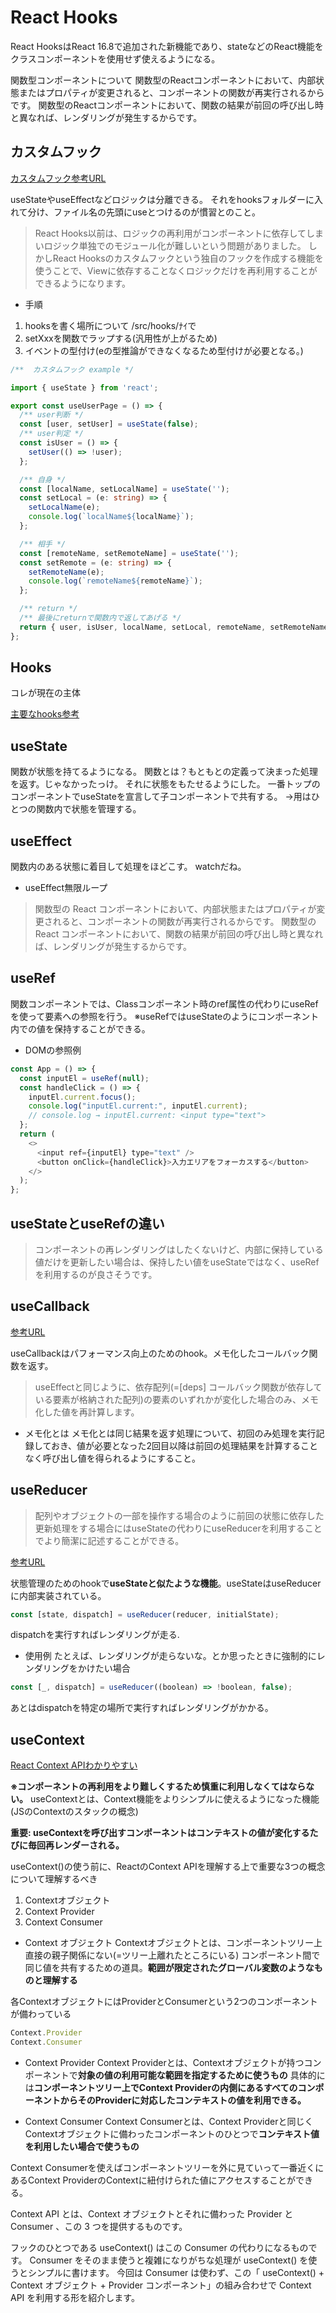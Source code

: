 # React Hooks

React HooksはReact 16.8で追加された新機能であり、stateなどのReact機能をクラスコンポーネントを使用せず使えるようになる。

関数型コンポーネントについて
関数型のReactコンポーネントにおいて、内部状態またはプロパティが変更されると、コンポーネントの関数が再実行されるからです。
関数型のReactコンポーネントにおいて、関数の結果が前回の呼び出し時と異なれば、レンダリングが発生するからです。

## カスタムフック

[カスタムフック参考URL](https://qiita.com/sonatard/items/617f324228f75b9c802f)

useStateやuseEffectなどロジックは分離できる。
それをhooksフォルダーに入れて分け、ファイル名の先頭にuseとつけるのが慣習とのこと。

>React Hooks以前は、ロジックの再利用がコンポーネントに依存してしまいロジック単独でのモジュール化が難しいという問題がありました。
>しかしReact Hooksのカスタムフックという独自のフックを作成する機能を使うことで、Viewに依存することなくロジックだけを再利用することができるようになります。

- 手順

1. hooksを書く場所について
/src/hooks/ﾅｲで
2. setXxxを関数でラップする(汎用性が上がるため)
3. イベントの型付け(eの型推論ができなくなるため型付けが必要となる。)


```ts
/**  カスタムフック example */

import { useState } from 'react';

export const useUserPage = () => {
  /** user判断 */
  const [user, setUser] = useState(false);
  /** user判定 */
  const isUser = () => {
    setUser(() => !user);
  };

  /** 自身 */
  const [localName, setLocalName] = useState('');
  const setLocal = (e: string) => {
    setLocalName(e);
    console.log(`localName${localName}`);
  };

  /** 相手 */
  const [remoteName, setRemoteName] = useState('');
  const setRemote = (e: string) => {
    setRemoteName(e);
    console.log(`remoteName${remoteName}`);
  };

  /** return */
  /** 最後にreturnで関数内で返してあげる */
  return { user, isUser, localName, setLocal, remoteName, setRemoteName };
};
```

## Hooks

コレが現在の主体

[主要なhooks参考](https://qiita.com/seira/items/0e6a2d835f1afb50544d)
## useState

関数が状態を持てるようになる。
関数とは？もともとの定義って決まった処理を返す。じゃなかったっけ。
それに状態をもたせるようにした。
一番トップのコンポーネントでuseStateを宣言して子コンポーネントで共有する。
→用はひとつの関数内で状態を管理する。



## useEffect

関数内のある状態に着目して処理をほどこす。
watchだね。

- useEffect無限ループ

>関数型の React コンポーネントにおいて、内部状態またはプロパティが変更されると、コンポーネントの関数が再実行されるからです。
>関数型の React コンポーネントにおいて、関数の結果が前回の呼び出し時と異なれば、レンダリングが発生するからです。

## useRef

関数コンポーネントでは、Classコンポーネント時のref属性の代わりにuseRefを使って要素への参照を行う。
※useRefではuseStateのようにコンポーネント内での値を保持することができる。

- DOMの参照例

```js
const App = () => {
  const inputEl = useRef(null);
  const handleClick = () => {
    inputEl.current.focus();
    console.log("inputEl.current:", inputEl.current);
    // console.log → inputEl.current: <input type="text">
  };
  return (
    <>
      <input ref={inputEl} type="text" />
      <button onClick={handleClick}>入力エリアをフォーカスする</button>
    </>
  );
};
```

## useStateとuseRefの違い

>コンポーネントの再レンダリングはしたくないけど、内部に保持している値だけを更新したい場合は、保持したい値をuseStateではなく、useRefを利用するのが良さそうです。

## useCallback

[参考URL](https://qiita.com/seira/items/8a170cc950241a8fdb23)

useCallbackはパフォーマンス向上のためのhook。メモ化したコールバック関数を返す。
>useEffectと同じように、依存配列(=[deps] コールバック関数が依存している要素が格納された配列)の要素のいずれかが変化した場合のみ、メモ化した値を再計算します。

- メモ化とは
メモ化とは同じ結果を返す処理について、初回のみ処理を実行記録しておき、値が必要となった2回目以降は前回の処理結果を計算することなく呼び出し値を得られるようにすること。


## useReducer

>配列やオブジェクトの一部を操作する場合のように前回の状態に依存した更新処理をする場合にはuseStateの代わりにuseReducerを利用することでより簡潔に記述することができる。

[参考URL](https://qiita.com/seira/items/2fbad56e84bda885c84c)

状態管理のためのhookで**useStateと似たような機能**。useStateはuseReducerに内部実装されている。

```ts
const [state, dispatch] = useReducer(reducer, initialState);
```

dispatchを実行すればレンダリングが走る.

- 使用例
たとえば、レンダリングが走らないな。とか思ったときに強制的にレンダリングをかけたい場合

```ts
const [_, dispatch] = useReducer((boolean) => !boolean, false);
```
あとはdispatchを特定の場所で実行すればレンダリングがかかる。

## useContext

[React Context APIわかりやすい](https://gotohayato.com/content/523/)

**※コンポーネントの再利用をより難しくするため慎重に利用しなくてはならない。**
useContextとは、Context機能をよりシンプルに使えるようになった機能(JSのContextのスタックの概念)

**重要: useContextを呼び出すコンポーネントはコンテキストの値が変化するたびに毎回再レンダーされる。**

useContext()の使う前に、ReactのContext APIを理解する上で重要な3つの概念について理解するべき

1. Contextオブジェクト
2. Context Provider
3. Context Consumer

- Context オブジェクト
Contextオブジェクトとは、コンポーネントツリー上直接の親子関係にない(=ツリー上離れたところにいる)
コンポーネント間で同じ値を共有するための道具。**範囲が限定されたグローバル変数のようなものと理解する**

各ContextオブジェクトにはProviderとConsumerという2つのコンポーネントが備わっている

```ts
Context.Provider
Context.Consumer
```

- Context Provider
Context Providerとは、Contextオブジェクトが持つコンポーネントで**対象の値の利用可能な範囲を指定するために使うもの**
具体的には**コンポーネントツリー上でContext Providerの内側にあるすべてのコンポーネントからそのProviderに対応したコンテキストの値を利用できる。**

- Context Consumer
Context Consumerとは、Context Providerと同じくContextオブジェクトに備わったコンポーネントのひとつで**コンテキスト値を利用したい場合で使うもの**

Context Consumerを使えばコンポーネントツリーを外に見ていって一番近くにあるContext ProviderのContextに紐付けられた値にアクセスすることができる。

Context API とは、Context オブジェクトとそれに備わった Provider と Consumer 、この 3 つを提供するものです。

フックのひとつである useContext() はこの Consumer の代わりになるものです。 Consumer をそのまま使うと複雑になりがちな処理が useContext() を使うとシンプルに書けます。 今回は Consumer は使わず、この「 useContext() + Context オブジェクト + Provider コンポーネント」の組み合わせで Context API を利用する形を紹介します。

